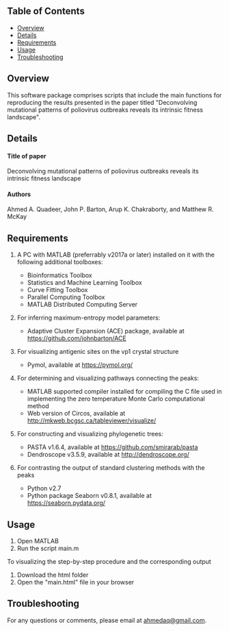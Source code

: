 ## Table of Contents
*  [Overview](#overview)
*  [Details](#details)
*  [Requirements](#requirements)
*  [Usage](#usage)
*  [Troubleshooting](#troubleshooting)

## Overview
This software package comprises scripts that include the main functions for reproducing the results presented in the paper titled "Deconvolving mutational patterns of poliovirus outbreaks reveals its intrinsic fitness landscape".


## Details
#### Title of paper
Deconvolving mutational patterns of poliovirus outbreaks reveals its intrinsic fitness landscape
#### Authors
Ahmed A. Quadeer, John P. Barton, Arup K. Chakraborty, and Matthew R. McKay

## Requirements
1.  A PC with MATLAB (preferrably v2017a or later) installed on it with the following additional toolboxes:
    * Bioinformatics Toolbox
    * Statistics and Machine Learning Toolbox
    * Curve Fitting Toolbox
    * Parallel Computing Toolbox
    * MATLAB Distributed Computing Server
 
2.  For inferring maximum-entropy model parameters:
    * Adaptive Cluster Expansion (ACE) package, available at https://github.com/johnbarton/ACE 
 
3.  For visualizing antigenic sites on the vp1 crystal structure
    * Pymol, available at https://pymol.org/ 

4.  For determining and visualizing pathways connecting the peaks:
    * MATLAB supported compiler installed for compiling the C file used in implementing the zero temperature Monte Carlo computational method
    * Web version of Circos, available at http://mkweb.bcgsc.ca/tableviewer/visualize/ 

5.  For constructing and visualizing phylogenetic trees:
    * PASTA v1.6.4, available at https://github.com/smirarab/pasta 
    * Dendroscope v3.5.9, available at http://dendroscope.org/ 

6.  For contrasting the output of standard clustering methods with the peaks
    * Python v2.7
    * Python package Seaborn v0.8.1, available at https://seaborn.pydata.org/ 


## Usage
1.  Open MATLAB
2.  Run the script main.m 


To visualizing the step-by-step procedure and the corresponding output
1. Download the html folder
2. Open the "main.html" file in your browser

## Troubleshooting
For any questions or comments, please email at ahmedaq@gmail.com. 
